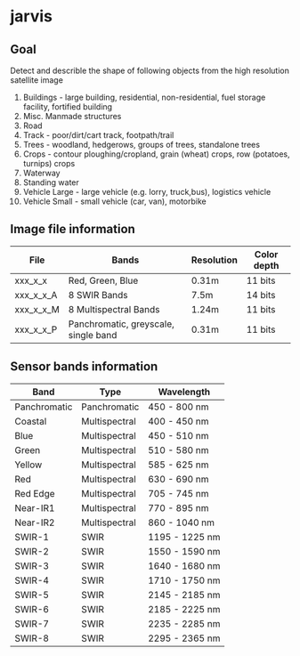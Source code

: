 # jarvis

## Goal

Detect and describle the shape of following objects from the high resolution satellite image

1. Buildings - large building, residential, non-residential, fuel storage facility, fortified building
2. Misc. Manmade structures 
3. Road 
4. Track - poor/dirt/cart track, footpath/trail
5. Trees - woodland, hedgerows, groups of trees, standalone trees
6. Crops - contour ploughing/cropland, grain (wheat) crops, row (potatoes, turnips) crops
7. Waterway 
8. Standing water
9. Vehicle Large - large vehicle (e.g. lorry, truck,bus), logistics vehicle
10. Vehicle Small - small vehicle (car, van), motorbike

## Image file information

| File | Bands | Resolution | Color depth |
| --- | --- | --- | --- |
| xxx_x_x | Red, Green, Blue | 0.31m | 11 bits |
| xxx_x_x_A | 8 SWIR Bands | 7.5m | 14 bits |
| xxx_x_x_M | 8 Multispectral Bands | 1.24m | 11 bits |
| xxx_x_x_P | Panchromatic, greyscale, single band | 0.31m | 11 bits |

## Sensor bands information

| Band | Type | Wavelength |
| --- | --- | --- |
| Panchromatic | Panchromatic | 450 - 800 nm |
| Coastal | Multispectral | 400 - 450 nm |
| Blue | Multispectral | 450 - 510 nm |
| Green | Multispectral | 510 - 580 nm |
| Yellow | Multispectral | 585 - 625 nm |
| Red | Multispectral | 630 - 690 nm |
| Red Edge | Multispectral | 705 - 745 nm |
| Near-IR1 | Multispectral | 770 - 895 nm |
| Near-IR2 | Multispectral | 860 - 1040 nm |
| SWIR-1 | SWIR | 1195 - 1225 nm |
| SWIR-2 | SWIR | 1550 - 1590 nm |
| SWIR-3 | SWIR | 1640 - 1680 nm |
| SWIR-4 | SWIR | 1710 - 1750 nm |
| SWIR-5 | SWIR | 2145 - 2185 nm |
| SWIR-6 | SWIR | 2185 - 2225 nm |
| SWIR-7 | SWIR | 2235 - 2285 nm |
| SWIR-8 | SWIR | 2295 - 2365 nm |
